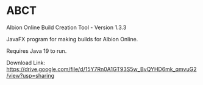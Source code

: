 # ABCT
Albion Online Build Creation Tool - Version 1.3.3

JavaFX program for making builds for Albion Online.

Requires Java 19 to run.

Download Link: https://drive.google.com/file/d/15Y7Rn0A1GT93S5w_BvQYHD6mk_qmvuG2/view?usp=sharing
